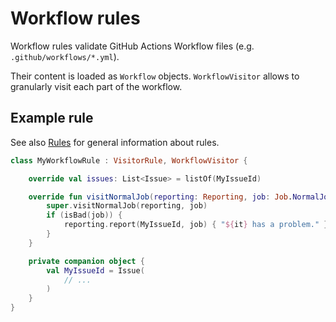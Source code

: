 # Workflow rules

Workflow rules validate GitHub Actions Workflow files (e.g. `.github/workflows/*.yml`).

Their content is loaded as `Workflow` objects.
`WorkflowVisitor` allows to granularly visit each part of the workflow.

## Example rule

See also [Rules](index.md) for general information about rules.

```kotlin
class MyWorkflowRule : VisitorRule, WorkflowVisitor {

	override val issues: List<Issue> = listOf(MyIssueId)

	override fun visitNormalJob(reporting: Reporting, job: Job.NormalJob) {
		super.visitNormalJob(reporting, job)
		if (isBad(job)) {
			reporting.report(MyIssueId, job) { "${it} has a problem." }
		}
	}

	private companion object {
		val MyIssueId = Issue(
			// ...
		)
	}
}
```
